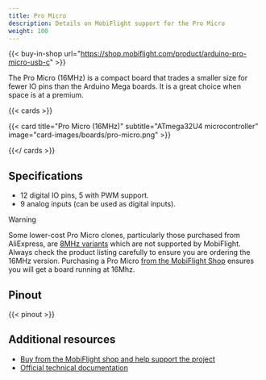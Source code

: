 ```yaml
---
title: Pro Micro
description: Details on MobiFlight support for the Pro Micro
weight: 100
---
```


{{< buy-in-shop url="https://shop.mobiflight.com/product/arduino-pro-micro-usb-c" >}}

The Pro Micro (16MHz) is a compact board that trades a smaller size for fewer IO pins than the Arduino Mega boards. It is a great choice when space is at a premium.

{{< cards >}}

{{< card title="Pro Micro (16MHz)" subtitle="ATmega32U4 microcontroller" image="card-images/boards/pro-micro.png" >}}

{{</ cards >}}

## Specifications

- 12 digital IO pins, 5 with PWM support.
- 9 analog inputs (can be used as digital inputs).

> [!WARNING]
> Some lower-cost Pro Micro clones, particularly those purchased from AliExpress, are
> [8MHz variants](/boards/unsupported/pro-micro-8mhz) which are not supported by MobiFlight.
> Always check the product listing carefully to ensure
> you are ordering the 16MHz version. Purchasing a Pro Micro
> [from the MobiFlight Shop](https://shop.mobiflight.com/product/arduino-pro-micro-usb-c) ensures
> you will get a board running at 16Mhz.

## Pinout

{{< pinout >}}

## Additional resources

- [Buy from the MobiFlight shop and help support the project](https://shop.mobiflight.com/product/arduino-pro-micro-usb-c)
- [Official technical documentation](https://www.sparkfun.com/pro-micro-5v-16mhz.html#documentation)
